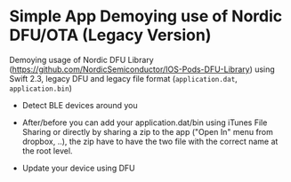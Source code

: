 # Simple App Demoying use of Nordic DFU/OTA (Legacy Version)

Demoying usage of Nordic DFU Library (https://github.com/NordicSemiconductor/IOS-Pods-DFU-Library) using Swift 2.3, legacy DFU and legacy file format (`application.dat`, `application.bin`)

- Detect BLE devices around you

- After/before you can add your application.dat/bin using iTunes File Sharing or directly by sharing a zip to the app ("Open In" menu from dropbox, ..), the zip have to have the two file with the correct name at the root level.

- Update your device using DFU
